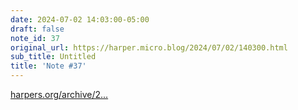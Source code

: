 ```yaml
---
date: 2024-07-02 14:03:00-05:00
draft: false
note_id: 37
original_url: https://harper.micro.blog/2024/07/02/140300.html
sub_title: Untitled
title: 'Note #37'
---
```


[harpers.org/archive/2...](https://harpers.org/archive/2024/07/the-gods-of-logic-benjamin-labatut-ai/)
